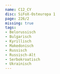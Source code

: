 ```yaml
---
name: C12_CY
disc: SiFoX-Osteuropa 1
page: 226/2
missing: true
tags:
- Belorussisch
- Bulgarisch 
- Kyrillisch
- Makedonisch
- Russisch
- Russisch-Alt
- Serbokroatisch
- Ukrainisch
---
```

